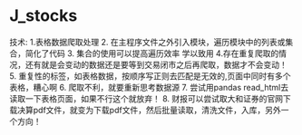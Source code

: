 # J_stocks

技术:
1.表格数据爬取处理 2. 在主程序文件之外引入模块，遍历模块中的列表或集合，简化了代码  3. 集合的使用可以提高遍历效率  学以致用    4.存在重复爬取的情况，还有就是会变动的数据还是要等到交易闭市之后再爬取，数据才不会变动！     5. 重复性的标签，如表格数据，按顺序写正则去匹配是无效的,页面中同时有多个表格，糟心啊    6. 爬取不利，就要重新思考数据源     7. 尝试用pandas read_html去读取一下表格页面，如果不行这个就放弃！     8.   财报可以尝试取大和证券的官网下载决算pdf文件，就变为下载pdf文件，然后批量读取，清洗文件，入库，另外一个方向！
